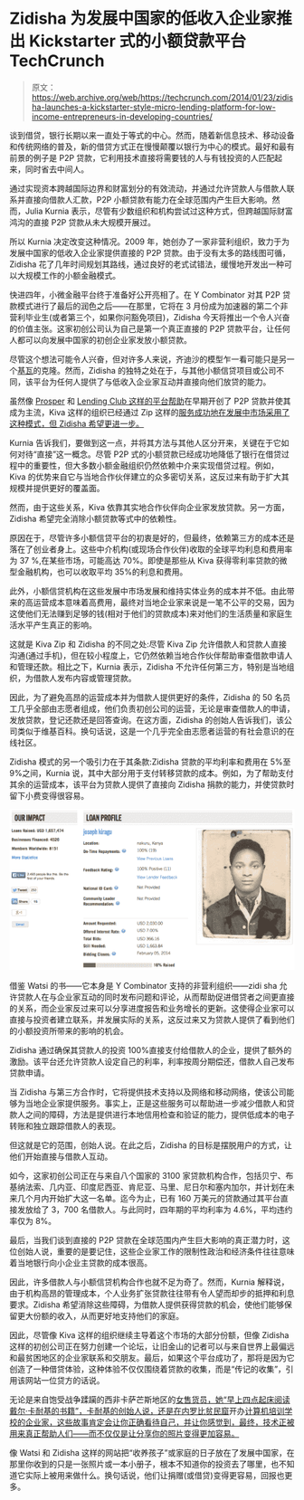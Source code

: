 # Zidisha 为发展中国家的低收入企业家推出 Kickstarter 式的小额贷款平台 TechCrunch

> 原文：<https://web.archive.org/web/https://techcrunch.com/2014/01/23/zidisha-launches-a-kickstarter-style-micro-lending-platform-for-low-income-entrepreneurs-in-developing-countries/>

谈到借贷，银行长期以来一直处于等式的中心。然而，随着新信息技术、移动设备和传统网络的普及，新的借贷方式正在慢慢颠覆以银行为中心的模式。最好和最有前景的例子是 P2P 贷款，它利用技术直接将需要钱的人与有钱投资的人匹配起来，同时省去中间人。

通过实现资本跨越国际边界和财富划分的有效流动，并通过允许贷款人与借款人联系并直接向借款人汇款，P2P 小额贷款有能力在全球范围内产生巨大影响。然而，Julia Kurnia 表示，尽管有少数组织和机构尝试过这种方式，但跨越国际财富鸿沟的直接 P2P 贷款从未大规模开展过。

所以 Kurnia 决定改变这种情况。2009 年，她创办了一家非营利组织，致力于为发展中国家的低收入企业家提供直接的 P2P 贷款。由于没有太多的路线图可循，Zidisha 花了几年时间规划其路线，通过良好的老式试错法，缓慢地开发出一种可以大规模工作的小额金融模式。

快进四年，小微金融平台终于准备好公开亮相了。在 Y Combinator 对其 P2P 贷款模式进行了最后的润色之后——在那里，它将在 3 月份成为加速器的第二个非营利毕业生(或者第三个，如果你问豁免项目)，Zidisha 今天将推出一个令人兴奋的价值主张。这家初创公司认为自己是第一个真正直接的 P2P 贷款平台，让任何人都可以向发展中国家的初创企业家发放小额贷款。

尽管这个想法可能令人兴奋，但对许多人来说，齐迪沙的模型乍一看可能只是另一个[基瓦](https://web.archive.org/web/20230213151647/http://www.kiva.org/)的克隆。然而，Zidisha 的独特之处在于，与其他小额信贷项目或公司不同，该平台为任何人提供了与低收入企业家互动并直接向他们放贷的能力。

虽然像 [Prosper](https://web.archive.org/web/20230213151647/http://www.prosper.com/) 和 [Lending Club 这样的平台帮助](https://web.archive.org/web/20230213151647/https://techcrunch.com/2012/12/13/with-an-ipo-on-its-radar-lending-club-adds-former-treasury-secretary-larry-summers-to-its-heavyweight-board/)在早期开创了 P2P 贷款并使其成为主流，Kiva 这样的组织已经通过 Zip 这样的[服务成功地在发展中市场采用了这种模式，但 Zidisha 希望更进一步。](https://web.archive.org/web/20230213151647/http://www.fastcoexist.com/1679137/kiva-s-secret-project-to-let-you-give-peer-to-peer-loans)

Kurnia 告诉我们，要做到这一点，并将其方法与其他人区分开来，关键在于它如何对待“直接”这一概念。尽管 P2P 式的小额贷款已经成功地降低了银行在借贷过程中的重要性，但大多数小额金融组织仍然依赖中介来实现借贷过程。例如，Kiva 的优势来自它与当地合作伙伴建立的众多密切关系，这反过来有助于扩大其规模并提供更好的覆盖面。

然而，由于这些关系，Kiva 依靠其实地合作伙伴向企业家发放贷款。另一方面，Zidisha 希望完全消除小额贷款等式中的依赖性。

原因在于，尽管许多小额信贷平台的初衷是好的，但最终，依赖第三方的成本还是落在了创业者身上。这些中介机构(或现场合作伙伴)收取的全球平均利息和费用率为 37 %,在某些市场，可能高达 70%。即使是那些从 Kiva 获得零利率贷款的微型金融机构，也可以收取平均 35%的利息和费用。

此外，小额信贷机构在这些发展中市场发展和维持实体业务的成本并不低。由此带来的高运营成本意味着高费用，最终对当地企业家来说是一笔不公平的交易，因为这使他们无法赚到足够的钱(相对于他们的贷款成本)来对他们的生活质量和家庭生活水平产生真正的影响。

这就是 Kiva Zip 和 Zidisha 的不同之处:尽管 Kiva Zip 允许借款人和贷款人直接沟通(通过手机)，但在较小程度上，它仍然依赖当地合作伙伴帮助审查借款申请人和管理还款。相比之下，Kurnia 表示，Zidisha 不允许任何第三方，特别是当地组织，为借款人发布内容或管理贷款。

因此，为了避免高昂的运营成本并为借款人提供更好的条件，Zidisha 的 50 名员工几乎全部由志愿者组成，他们负责初创公司的运营，无论是审查借款人的申请，发放贷款，登记还款还是回答查询。在这方面，Zidisha 的创始人告诉我们，该公司类似于维基百科。换句话说，这是一个几乎完全由志愿者运营的有社会意识的在线社区。

Zidisha 模式的另一个吸引力在于其条款:Zidisha 贷款的平均利率和费用在 5%至 9%之间，Kurnia 说，其中大部分用于支付转移贷款的成本。例如，为了帮助支付其余的运营成本，该平台为贷款人提供了直接向 Zidisha 捐款的能力，并使贷款时留下小费变得很容易。

![Screen Shot 2014-01-22 at 8.16.55 PM](img/2cd09c3ffb77303854eceb82ea23740f.png)

借鉴 Watsi 的书——它本身是 Y Combinator 支持的非营利组织——zidi sha 允许贷款人在与企业家互动的同时发布问题和评论，从而帮助促进借贷者之间更直接的关系，而企业家反过来可以分享进度报告和业务增长的更新。这使得企业家可以直接与投资者建立联系，并发展实际的关系，这反过来又为贷款人提供了看到他们的小额投资所带来的影响的机会。

Zidisha 通过确保其贷款人的投资 100%直接支付给借款人的企业，提供了额外的激励。该平台还允许贷款人设定自己的利率，利率按周分期偿还，借款人自己发布贷款申请。

当 Zidisha 与第三方合作时，它将提供技术支持以及网络和移动网络，使该公司能够为当地企业家提供服务。事实上，正是这些服务可以帮助进一步减少借款人和贷款人之间的障碍，方法是提供进行本地信用检查和验证的能力，提供低成本的电子转账和独立跟踪借款人的表现。

但这就是它的范围，创始人说。在此之后，Zidisha 的目标是摆脱用户的方式，让他们开始直接与借款人互动。

如今，这家初创公司正在与来自八个国家的 3100 家贷款机构合作，包括贝宁、布基纳法索、几内亚、印度尼西亚、肯尼亚、马里、尼日尔和塞内加尔，并计划在未来几个月内开始扩大这一名单。迄今为止，已有 160 万美元的贷款通过其平台直接发放给了 3，700 名借款人。与此同时，四年期的平均利率为 4.6%，平均违约率仅为 8%。

最后，当我们谈到直接的 P2P 贷款在全球范围内产生巨大影响的真正潜力时，这位创始人说，重要的是要记住，这些企业家工作的限制性政治和经济条件往往意味着当地银行向小企业主贷款的成本很高。

因此，许多借款人与小额信贷机构合作也就不足为奇了。然而，Kurnia 解释说，由于机构高昂的管理成本，个人业务扩张贷款往往带有令人望而却步的抵押和利息要求。Zidisha 希望消除这些障碍，为借款人提供获得贷款的机会，使他们能够保留更大份额的收入，从而更好地支持他们的家庭。

因此，尽管像 Kiva 这样的组织继续主导着这个市场的大部分份额，但像 Zidisha 这样的初创公司正在努力创建一个论坛，让旧金山的记者可以与来自世界上最偏远和最贫困地区的企业家联系和交朋友。最后，如果这个平台成功了，那将是因为它创造了一种借贷体验，这种体验不仅仅围绕着贷款的收集，而是“传记的收集”，引用该网站一位贷方的话说。

无论是来自饱受战争蹂躏的西非卡萨芒斯地区的[女售货员，她“早上四点起床阅读戴尔·卡耐基的书籍”，卡耐基的创始人说，还是在内罗比贫民窟](https://web.archive.org/web/20230213151647/https://www.zidisha.org/microfinance/loan/Aissatoutraore/20.html)开办[计算机培训学校的企业家，这些故事肯定会让你正确看待自己，并让你感觉到，最终，技术正被用来真正帮助人们——而不仅仅是让分享你的照片变得更加容易。](https://web.archive.org/web/20230213151647/http://p2p-microlending-blog.zidisha.org/2013/06/12/life-will-never-be-the-same/)

像 Watsi 和 Zidisha 这样的网站把“收养孩子”或家庭的日子放在了发展中国家，在那里你收到的只是一张照片或一本小册子，根本不知道你的投资去了哪里，也不知道它实际上被用来做什么。换句话说，他们让捐赠(或借贷)变得更容易，回报也更多。